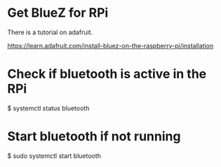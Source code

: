 # Get BlueZ for RPi

There is a tutorial on adafruit.

https://learn.adafruit.com/install-bluez-on-the-raspberry-pi/installation

# Check if bluetooth is active in the RPi
$ systemctl status bluetooth

# Start bluetooth if not running
$ sudo systemctl start bluetooth
